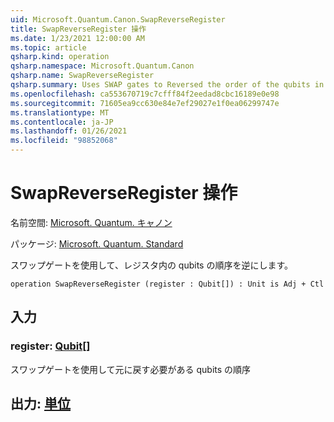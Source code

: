 ```yaml
---
uid: Microsoft.Quantum.Canon.SwapReverseRegister
title: SwapReverseRegister 操作
ms.date: 1/23/2021 12:00:00 AM
ms.topic: article
qsharp.kind: operation
qsharp.namespace: Microsoft.Quantum.Canon
qsharp.name: SwapReverseRegister
qsharp.summary: Uses SWAP gates to Reversed the order of the qubits in a register.
ms.openlocfilehash: ca553670719c7cfff84f2eedad8cbc16189e0e98
ms.sourcegitcommit: 71605ea9cc630e84e7ef29027e1f0ea06299747e
ms.translationtype: MT
ms.contentlocale: ja-JP
ms.lasthandoff: 01/26/2021
ms.locfileid: "98852068"
---
```

# <a name="swapreverseregister-operation"></a>SwapReverseRegister 操作

名前空間: [Microsoft. Quantum. キャノン](xref:Microsoft.Quantum.Canon)

パッケージ: [Microsoft. Quantum. Standard](https://nuget.org/packages/Microsoft.Quantum.Standard)


スワップゲートを使用して、レジスタ内の qubits の順序を逆にします。

```qsharp
operation SwapReverseRegister (register : Qubit[]) : Unit is Adj + Ctl
```


## <a name="input"></a>入力

### <a name="register--qubit"></a>register: [Qubit](xref:microsoft.quantum.lang-ref.qubit)[]

スワップゲートを使用して元に戻す必要がある qubits の順序



## <a name="output--unit"></a>出力: [単位](xref:microsoft.quantum.lang-ref.unit)

